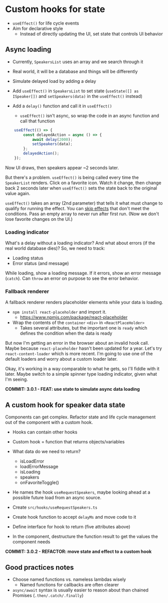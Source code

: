 # Custom hooks for state

-  `useEffect()` for life cycle events
-  Aim for declarative style
   -  Instead of directly updating the UI, set state that controls UI behavior

## Async loading

-  Currently, `SpeakersList` uses an array and we search through it
-  Real world, it will be a database and things will be differently
-  Simulate delayed load by adding a delay

-  Add `useEffect()` in `SpeakersList` to set state (`useState([] as ISpeaker[])` and `setSpeakers(data)` in the `useEffect()` instead)
-  Add a `delay()` function and call it in `useEffect()`
   -  `useEffect()` isn't async, so wrap the code in an async function and call that function

```TypeScript
	useEffect(() => {
		const delayedAction = async () => {
			await delay(2000);
			setSpeakers(data);
		};
		delayedAction();
	});
```

Now UI draws, then speakers appear ~2 seconds later.

But there's a problem. `useEffect()` is being called every time the `SpeakerList` renders. Click on a favorite icon. Watch it change, then change back 2 seconds later when `useEffect()` sets the state back to the original value again.

`useEffect()` takes an array (2nd parameter) that tells it what must change to qualify for running the effect. You can [skip effects](https://reactjs.org/docs/hooks-effect.html#tip-optimizing-performance-by-skipping-effects) that don't meet the conditions. Pass an empty array to never run after first run. (Now we don't lose favorite changes on the UI.)

### Loading indicator

What's a delay without a loading indicator? And what about errors (if the real world database dies)? So, we need to track:

-  Loading status
-  Error status (and message)

While loading, show a loading message.
If it errors, show an error message (`catch`).
Can `throw` an error on purpose to see the error behavior.

### Fallback renderer

A fallback renderer renders placeholder elements while your data is loading.

-  `npm install react-placeholder` and import it.
   -  https://www.npmjs.com/package/react-placeholder
-  Wrap the contents of the `container` `<div>` in `<ReactPlaceHolder>`
   -  Takes several attributes, but the important one is `ready` which defines the condition when the data is ready

But now I'm getting an error in the browser about an invalid hook call. Maybe because `react-placeholder` hasn't been updated for a year. Let's try `react-content-loader` which is more recent. I'm going to use one of the default loaders and worry about a custom loader later.

Okay, it's working in a way comparable to what he gets, so I'll fiddle with it later. Maybe switch to a simple spinner type loading indicator, given what I'm seeing.

**COMMIT: 3.0.1 - FEAT: use state to simulate async data loading**

## A custom hook for speaker data state

Components can get complex. Refactor state and life cycle management out of the component with a custom hook.

-  Hooks can contain other hooks
-  Custom hook = function that returns objects/variables

-  What data do we need to return?
   -  isLoadError
   -  loadErrorMessage
   -  isLoading
   -  speakers
   -  onFavoriteToggle()
-  He names the hook `useRequestSpeakers`, maybe looking ahead at a possible future load from an async source.

-  Create `src/hooks/useRequestSpeakers.ts`
-  Create hook function to accept `delayMs` and move code to it
-  Define interface for hook to return (five attributes above)
-  In the component, destructure the function result to get the values the component needs

**COMMIT: 3.0.2 - REFACTOR: move state and effect to a custom hook**

## Good practices notes

-  Choose named functions vs. nameless lambdas wisely
   -  Named functions for callbacks are often clearer
-  `async/await` syntax is usually easier to reason about than chained Promises (`.then/.catch/.finally`)
